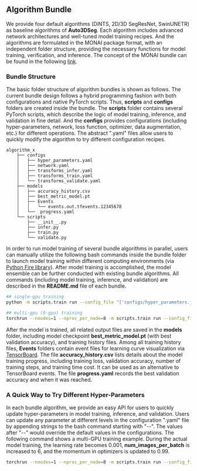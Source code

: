 ## Algorithm Bundle

We provide four default algorithms (DiNTS, 2D/3D SegResNet, SwinUNETR) as baseline algorithms of **Auto3DSeg**. Each algorithm includes advanced network architectures and well-tuned model training recipes. And the algorithms are formulated in the MONAI package format, with an independent folder structure, providing the necessary functions for model training, verification, and inference. The concept of the MONAI bundle can be found in the following [link](https://docs.monai.io/en/latest/mb_specification.html).

### Bundle Structure

The basic folder structure of algorithm bundles is shown as follows. The current bundle design follows a hybrid programming fashion with both configurations and native PyTorch scripts. Thus, **scripts** and **configs** folders are created inside the bundle. The **scripts** folder contains several PyTorch scripts, which describe the logic of model training, inference, and validation in fine detail. And the **configs** provides configurations (including hyper-parameters, network, loss function, optimizer, data augmentation, etc.) for different operations. The abstract ".yaml" files allow users to quickly modify the algorithm to try different configuration recipes.

```
algorithm_x
    ├── configs
    │   ├── hyper_parameters.yaml
    │   ├── network.yaml
    │   ├── transforms_infer.yaml
    │   ├── transforms_train.yaml
    │   └── transforms_validate.yaml
    ├── models
    │   ├── accuracy_history.csv
    │   ├── best_metric_model.pt
    │   ├── Events
    │   │   └── events.out.tfevents.12345678
    │   └──  progress.yaml
    └── scripts
        ├── __init__.py
        ├── infer.py
        ├── train.py
        └── validate.py
```

In order to run model training of several bundle algorithms in parallel, users can manually utilize the following bash commands inside the bundle folder to launch model training within different computing environments (via [Python Fire library](https://github.com/google/python-fire)). After model training is accomplished, the model ensemble can be further conducted with existing bundle algorithms. All commands (including model training, inference, and validation) are described in the **README.md** file of each bundle.

```bash
## single-gpu training
python -m scripts.train run --config_file "['configs/hyper_parameters.json','configs/network.yaml','configs/transforms_train.json','configs/transforms_validate.json']"

## multi-gpu (8-gpu) training
torchrun --nnodes=1 --nproc_per_node=8 -m scripts.train run --config_file "['configs/hyper_parameters.json','configs/network.yaml','configs/transforms_train.json','configs/transforms_validate.json']"
```

After the model is trained, all related output files are saved in the **models** folder, including model checkpoint **best_metric_model.pt** (with best validation accuracy), and training history files. Among all training history files, **Events** folders contain event files for learning curve visualization via [TensorBoard](https://www.tensorflow.org/tensorboard). The file **accuracy_history.csv** lists details about the model training progress, including training loss, validation accuracy, number of training steps, and training time cost. It can be used as an alternative to TensorBoard events. The file **progress.yaml** records the best validation accuracy and when it was reached.

### A Quick Way to Try Different Hyper-Parameters

In each bundle algorithm, we provide an easy API for users to quickly update hyper-parameters in model training, inference, and validation. Users can update any parameter at different levels in the configuration ".yaml" file by appending strings to the bash command starting with "--". The values after "--" would override the default values in the configurations. The following command shows a multi-GPU training example. During the actual model training, the learning rate becomes 0.001, **num_images_per_batch** is increased to 6, and the momentum in optimizers is updated to 0.99.

```bash
torchrun --nnodes=1 --nproc_per_node=8 -m scripts.train run --config_file "['configs/hyper_parameters.json','configs/network.yaml','configs/transforms_train.json','configs/transforms_validate.json']  --learning_rate 0.001 --num_images_per_batch 6 --optimizer#momentum 0.99"
```
